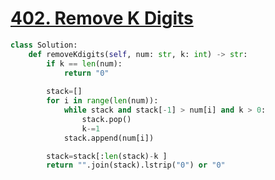 # [402. Remove K Digits](https://leetcode.com/problems/remove-k-digits)

```py
class Solution:
    def removeKdigits(self, num: str, k: int) -> str:
        if k == len(num):
            return "0"
        
        stack=[]
        for i in range(len(num)):
            while stack and stack[-1] > num[i] and k > 0:
                stack.pop()
                k-=1
            stack.append(num[i])

        stack=stack[:len(stack)-k ]
        return "".join(stack).lstrip("0") or "0"
```

